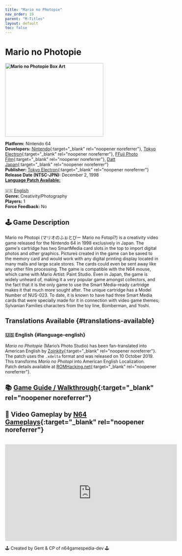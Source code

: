 ```yaml
---
title: "Mario no Photopie"
nav_order: 19
parent: "M-Titles"
layout: default
toc: false
---
```


# Mario no Photopie

<b>
<img src="https://www.n64gamespedia.com/wp-content/uploads/2025/05/31060160-162a-4f6b-b60f-f2c93fec0aa41.png" alt="Mario no Photopie Box Art" width="320" height="240" />
</b>

**Platform:** Nintendo 64  
**Developers:** [Nintendo](https://en.wikipedia.org/wiki/Nintendo){:target="_blank" rel="noopener noreferrer"}, [Tokyo Electron](https://en.wikipedia.org/wiki/Tokyo_Electron){:target="_blank" rel="noopener noreferrer"}, [FFuji Photo Film](https://en.wikipedia.org/wiki/Fujifilm){:target="_blank" rel="noopener noreferrer"}, [Datt Japan](https://www.mobygames.com/company/datt-japan-inc){:target="_blank" rel="noopener noreferrer"}  
**Publisher:** [Tokyo Electron](https://en.wikipedia.org/wiki/Tokyo_Electron){:target="_blank" rel="noopener noreferrer"}  
**Release Date (NTSC-JPN):** December 2, 1998  
[**Language Patch Available:**](#translations-available)<br>  
🇺🇸 [English](#language-english)  
**Genre:** Creativity/Photography  
**Players:** 1  
**Force Feedback:** No  

## 🕹️ Game Description
Mario no Photopi (マリオのふぉとぴー Mario no Fotopī?) is a creativity video game released for the Nintendo 64 in 1998 exclusively in Japan. The game's cartridge has two SmartMedia card slots in the top to import digital photos and other graphics. Pictures created in the game can be saved to the memory card and would work with any digital printing display located in many malls and large scale stores. The cards could even be sent away like any other film processing. The game is compatible with the N64 mouse, which came with Mario Artist: Paint Studio. Even in Japan, the game is widely unheard of, making it a very popular game amongst collectors, and the fact that it is the only game to use the Smart Media-ready cartridge makes it that much more sought after. The unique cartridge has a Model Number of NUS-023. To date, it is known to have had three Smart Media cards that were specially made for it in connection with video game themes; Sylvanian Families characters from the toy line, Bomberman, and Yoshi.

## Translations Available {#translations-available}  
### 🇺🇸 English {#language-english}  
*Mario no Photopie* (Mario’s Photo Studio) has been fan-translated into American English by [Zoinkity](https://www.romhacking.net/community/803/){:target="_blank" rel="noopener noreferrer"}. The patch uses the `.xdelta` format and was released on 10 October 2019. This transforms *Mario no Photopi* into American English Localization.  
Patch details available at [ROMHacking.net](https://www.romhacking.net/translations/5064/){:target="_blank" rel="noopener noreferrer"}.

## 📚 [Game Guide / Walkthrough](https://gamefaqs.gamespot.com/n64/576252-mario-no-photopi/faqs/79014){:target="_blank" rel="noopener noreferrer"}

## 🎥 Video Gameplay by [N64 Gameplays](https://www.youtube.com/channel/UCTNnXOuixCNzqYl3lAyI-JA){:target="_blank" rel="noopener noreferrer"}
<br />  
<iframe width="560" height="315" src="https://www.youtube.com/embed/SC8TRHTGYbc" title="Mario no Photopie Gameplay" frameborder="0" allowfullscreen></iframe>

🕹️ Created by Gent & CP of n64gamespedia-dev 🕹️  
<!-- Vault Format: n64gamespedia-dev -->  
<!-- Protocol Source: _vault-specs/format-protocol.md -->
